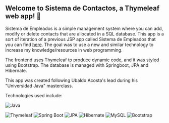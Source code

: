 ## Welcome to Sistema de Contactos, a Thymeleaf web app! 🚀

Sistema de Empleados is a simple management system where you can add, modify or delete contacts that are allocated in a SQL database. This app is a sort of iteration of a previous JSP app called Sistema de Empleados that you can find [here](https://github.com/ori0nis/sistema-empleados-jsp). The goal was to use a new and similar technology to increase my knowledge/resources in web programming.

The frontend uses Thymeleaf to produce dynamic code, and it was styled using Bootstrap. The database is managed with Springboot, JPA and Hibernate.

This app was created following Ubaldo Acosta's lead during his "Universidad Java" masterclass.

Technologies used include:

![Java](https://img.shields.io/badge/java-%23ED8B00.svg?style=for-the-badge&logo=openjdk&logoColor=white)

![Thymeleaf](https://img.shields.io/badge/Thymeleaf-Spring%20Boot-brightgreen.svg?style=for-the-badge&logo=spring&logoColor=white)
![Spring Boot](https://img.shields.io/badge/Spring%20Boot-3.1.2-brightgreen.svg?style=for-the-badge&logo=spring&logoColor=white)
![JPA](https://img.shields.io/badge/JPA-2.2-blue.svg?style=for-the-badge&logo=java&logoColor=white)
![Hibernate](https://img.shields.io/badge/Hibernate-5.6.10-red.svg?style=for-the-badge&logo=hibernate&logoColor=white)
![MySQL](https://img.shields.io/badge/MySQL-Database-blue.svg?style=for-the-badge&logo=mysql&logoColor=white)
![Bootstrap](https://img.shields.io/badge/Bootstrap-563D7C.svg?style=for-the-badge&logo=bootstrap&logoColor=white)
